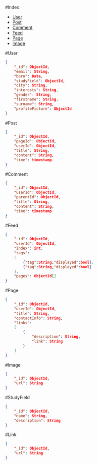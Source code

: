 #Index
* [User](#user)
* [Post](#post)
* [Comment](#comment)
* [Feed](#feed)
* [Page](#page)
* [Image](#image)

#User
```json
{
    "_id": ObjectId,
    "email": String,
    "born": Date,
    "studyField": ObjectId,
    "city": String,
    "interests": String,
    "gender": String,
    "firstname": String,
    "surname": String,
    "profilePicture": ObjectId
}
```

#Post
```json
{
    "_id": ObjectId,
    "pageId": ObjectId,
    "userId": ObjectId,
    "title": String,
    "content": String,
    "time": timestamp
}
```

#Comment
```json
{
    "_id": ObjectId,
    "userId": ObjectId,
    "parentId": ObjectId,
    "title": String,
    "content": String,
    "time": timestamp
}
```

#Feed
```json
{
    "_id": ObjectId,
    "userId": ObjectId,
    "index": int,
    "tags":
    [
        {"tag":String,"displayed":bool},
        {"tag":String,"displayed":bool}
    ],
    "pages": ObjectId[]
}
```

#Page
```json
{
    "_id": ObjectId,
    "userId": ObjectId,
    "title": String,
    "contactInfo": String,
    "links":
    [
        {
            "description": String,
            "link": String
        }
    ]
}
```

#Image
```json
{
    "_id": ObjectId,
    "url": String
}
```

#StudyField
```json
{
    "_id": ObjectId,
    "name": String,
    "description": String
}
```

#Link
```json
{
    "_id": ObjectId,
    "url": String
}
```
